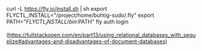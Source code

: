 curl -L https://fly.io/install.sh | sh
export FLYCTL_INSTALL="/project/home/buhtig-sudo/.fly"
export PATH="$FLYCTL_INSTALL/bin:$PATH"
fly auth login


(https://fullstackopen.com/en/part13/using_relational_databases_with_sequelize#advantages-and-disadvantages-of-document-databases)